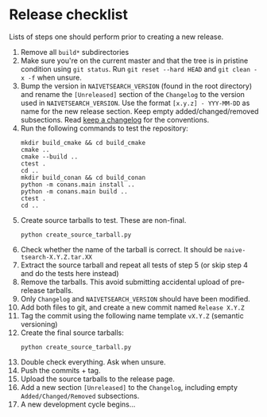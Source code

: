 # Release checklist
Lists of steps one should perform prior to creating a new release.

1. Remove all `build*` subdirectories
2. Make sure you're on the current master and that the tree is in pristine condition using `git status`.
Run `git reset --hard HEAD` and `git clean -x -f` when unsure.
3. Bump the version in `NAIVETSEARCH_VERSION` (found in the root directory) and rename the `[Unreleased]` section of the `Changelog` to the version used in `NAIVETSEARCH_VERSION`. Use the format `[x.y.z] - YYY-MM-DD` as name for the new release section.
  Keep empty added/changed/removed subsections.
  Read [keep a changelog](https://keepachangelog.com/) for the conventions.
4. Run the following commands to test the repository:
    ```
    mkdir build_cmake && cd build_cmake
    cmake ..
    cmake --build ..
    ctest .
    cd ..
    mkdir build_conan && cd build_conan
    python -m conans.main install ..
    python -m conans.main build ..
    ctest .
    cd ..
    ```
5. Create source tarballs to test. These are non-final.
    ```
    python create_source_tarball.py
    ```
6. Check whether the name of the tarball is correct. It should be `naive-tsearch-X.Y.Z.tar.XX`
7. Extract the source tarball and repeat all tests of step 5 (or skip step 4 and do the tests here instead)
8. Remove the tarballs. This avoid submitting accidental upload of pre-release tarballs.
9. Only `Changelog` and `NAIVETSEARCH_VERSION` should have been modified.
10. Add both files to git, and create a new commit named `Release X.Y.Z`
11. Tag the commit using the following name template `vX.Y.Z` (semantic versioning)
12. Create the final source tarballs:
    ```
    python create_source_tarball.py
    ```
13. Double check everything. Ask when unsure.
14. Push the commits + tag.
15. Upload the source tarballs to the release page.
16. Add a new section `[Unreleased]` to the `Changelog`, including empty `Added/Changed/Removed` subsections.
17. A new development cycle begins...
